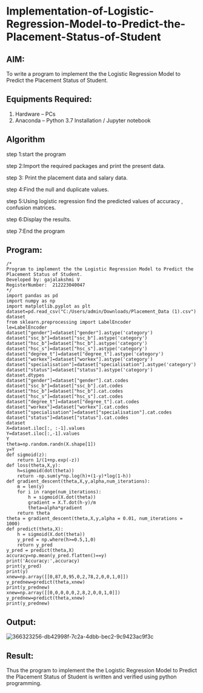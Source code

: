 # Implementation-of-Logistic-Regression-Model-to-Predict-the-Placement-Status-of-Student

## AIM:
To write a program to implement the the Logistic Regression Model to Predict the Placement Status of Student.

## Equipments Required:
1. Hardware – PCs
2. Anaconda – Python 3.7 Installation / Jupyter notebook

## Algorithm
step 1:start the program

step 2:Import the required packages and print the present data.

step 3: Print the placement data and salary data.

step 4:Find the null and duplicate values.

step 5:Using logistic regression find the predicted values of accuracy , confusion matrices.

step 6:Display the results.

step 7:End the program

## Program:
```
/*
Program to implement the the Logistic Regression Model to Predict the Placement Status of Student.
Developed by: gajalakshmi V
RegisterNumber:  212223040047
*/
import pandas as pd
import numpy as np
import matplotlib.pyplot as plt
dataset=pd.read_csv("C:/Users/admin/Downloads/Placement_Data (1).csv")
dataset
from sklearn.preprocessing import LabelEncoder
le=LabelEncoder
dataset["gender"]=dataset["gender"].astype('category')
dataset["ssc_b"]=dataset["ssc_b"].astype('category')
dataset["hsc_b"]=dataset["hsc_b"].astype('category')
dataset["hsc_s"]=dataset["hsc_s"].astype('category')
dataset["degree_t"]=dataset["degree_t"].astype('category')
dataset["workex"]=dataset["workex"].astype('category')
dataset["specialisation"]=dataset["specialisation"].astype('category')
dataset["status"]=dataset["status"].astype('category')
dataset.dtypes
dataset["gender"]=dataset["gender"].cat.codes
dataset["ssc_b"]=dataset["ssc_b"].cat.codes
dataset["hsc_b"]=dataset["hsc_b"].cat.codes
dataset["hsc_s"]=dataset["hsc_s"].cat.codes
dataset["degree_t"]=dataset["degree_t"].cat.codes
dataset["workex"]=dataset["workex"].cat.codes
dataset["specialisation"]=dataset["specialisation"].cat.codes
dataset["status"]=dataset["status"].cat.codes
dataset
X=dataset.iloc[:, :-1].values
Y=dataset.iloc[:,-1].values
Y
theta=np.random.randn(X.shape[1])
y=Y
def sigmoid(z):
    return 1/(1+np.exp(-z))
def loss(theta,X,y):
    h=sigmoid(dot(theta))
    return -np.sum(y*np.log(h)+(1-y)*log(1-h))
def gradient_descent(theta,X,y,alpha,num_iterations):
    m = len(y)
    for i in range(num_iterations):
        h = sigmoid(X.dot(theta))
        gradient = X.T.dot(h-y)/m
        theta=alpha*gradient
    return theta
theta = gradient_descent(theta,X,y,alpha = 0.01, num_iterations = 1000)
def predict(theta,X):
    h = sigmoid(X.dot(theta))
    y_pred = np.where(h>=0.5,1,0)
    return y_pred
y_pred = predict(theta,X)
accuracy=np.mean(y_pred.flatten()==y)
print('Accuracy:',accuracy)
print(y_pred)
print(y)
xnew=np.array([[0,87,0,95,0,2,78,2,0,0,1,0]])
y_prednew=predict(theta,xnew)
print(y_prednew)
xnew=np.array([[0,0,0,0,0,2,8,2,0,0,1,0]])
y_prednew=predict(theta,xnew)
print(y_prednew)
```

## Output:

![366323256-db42998f-7c2a-4dbb-bec2-9c9423ac9f3c](https://github.com/user-attachments/assets/e1eb7dd1-741e-44eb-9c48-47ee5c70d248)


## Result:
Thus the program to implement the the Logistic Regression Model to Predict the Placement Status of Student is written and verified using python programming.
